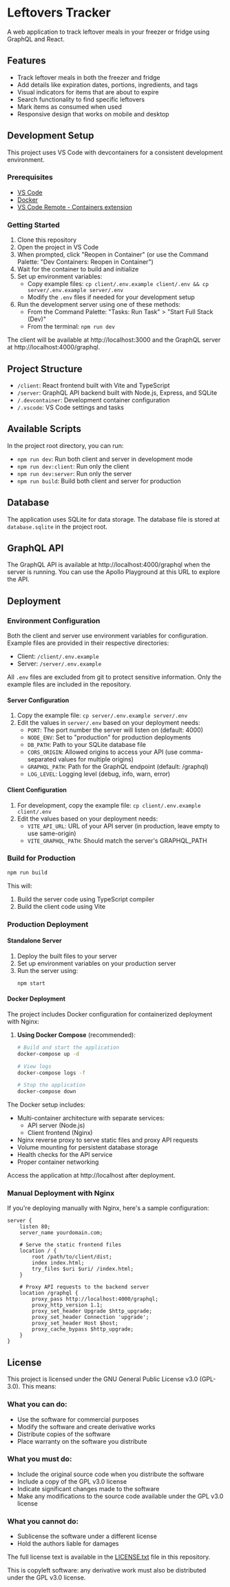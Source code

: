 # Leftovers Tracker

A web application to track leftover meals in your freezer or fridge using GraphQL and React.

## Features

- Track leftover meals in both the freezer and fridge
- Add details like expiration dates, portions, ingredients, and tags
- Visual indicators for items that are about to expire
- Search functionality to find specific leftovers
- Mark items as consumed when used
- Responsive design that works on mobile and desktop

## Development Setup

This project uses VS Code with devcontainers for a consistent development environment.

### Prerequisites

- [VS Code](https://code.visualstudio.com/)
- [Docker](https://www.docker.com/products/docker-desktop/)
- [VS Code Remote - Containers extension](https://marketplace.visualstudio.com/items?itemName=ms-vscode-remote.remote-containers)

### Getting Started

1. Clone this repository
2. Open the project in VS Code
3. When prompted, click "Reopen in Container" (or use the Command Palette: "Dev Containers: Reopen in Container")
4. Wait for the container to build and initialize
5. Set up environment variables:
   - Copy example files: `cp client/.env.example client/.env && cp server/.env.example server/.env`
   - Modify the `.env` files if needed for your development setup
6. Run the development server using one of these methods:
   - From the Command Palette: "Tasks: Run Task" > "Start Full Stack (Dev)"
   - From the terminal: `npm run dev`

The client will be available at http://localhost:3000 and the GraphQL server at http://localhost:4000/graphql.

## Project Structure

- `/client`: React frontend built with Vite and TypeScript
- `/server`: GraphQL API backend built with Node.js, Express, and SQLite
- `/.devcontainer`: Development container configuration
- `/.vscode`: VS Code settings and tasks

## Available Scripts

In the project root directory, you can run:

- `npm run dev`: Run both client and server in development mode
- `npm run dev:client`: Run only the client
- `npm run dev:server`: Run only the server
- `npm run build`: Build both client and server for production

## Database

The application uses SQLite for data storage. The database file is stored at `database.sqlite` in the project root.

## GraphQL API

The GraphQL API is available at http://localhost:4000/graphql when the server is running. You can use the Apollo Playground at this URL to explore the API.

## Deployment

### Environment Configuration

Both the client and server use environment variables for configuration. Example files are provided in their respective directories:
- Client: `/client/.env.example` 
- Server: `/server/.env.example`

All `.env` files are excluded from git to protect sensitive information. Only the example files are included in the repository.

#### Server Configuration

1. Copy the example file: `cp server/.env.example server/.env`
2. Edit the values in `server/.env` based on your deployment needs:
   - `PORT`: The port number the server will listen on (default: 4000)
   - `NODE_ENV`: Set to "production" for production deployments
   - `DB_PATH`: Path to your SQLite database file
   - `CORS_ORIGIN`: Allowed origins to access your API (use comma-separated values for multiple origins)
   - `GRAPHQL_PATH`: Path for the GraphQL endpoint (default: /graphql)
   - `LOG_LEVEL`: Logging level (debug, info, warn, error)

#### Client Configuration

1. For development, copy the example file: `cp client/.env.example client/.env`
2. Edit the values based on your deployment needs:
   - `VITE_API_URL`: URL of your API server (in production, leave empty to use same-origin)
   - `VITE_GRAPHQL_PATH`: Should match the server's GRAPHQL_PATH

### Build for Production

```bash
npm run build
```

This will:
1. Build the server code using TypeScript compiler
2. Build the client code using Vite

### Production Deployment

#### Standalone Server

1. Deploy the built files to your server
2. Set up environment variables on your production server
3. Run the server using:
   ```bash
   npm start
   ```

#### Docker Deployment

The project includes Docker configuration for containerized deployment with Nginx:

1. **Using Docker Compose** (recommended):

   ```bash
   # Build and start the application
   docker-compose up -d
   
   # View logs
   docker-compose logs -f
   
   # Stop the application
   docker-compose down
   ```

The Docker setup includes:
- Multi-container architecture with separate services:
  - API server (Node.js)
  - Client frontend (Nginx)
- Nginx reverse proxy to serve static files and proxy API requests
- Volume mounting for persistent database storage
- Health checks for the API service
- Proper container networking

Access the application at http://localhost after deployment.

### Manual Deployment with Nginx

If you're deploying manually with Nginx, here's a sample configuration:

```nginx
server {
    listen 80;
    server_name yourdomain.com;

    # Serve the static frontend files
    location / {
        root /path/to/client/dist;
        index index.html;
        try_files $uri $uri/ /index.html;
    }

    # Proxy API requests to the backend server
    location /graphql {
        proxy_pass http://localhost:4000/graphql;
        proxy_http_version 1.1;
        proxy_set_header Upgrade $http_upgrade;
        proxy_set_header Connection 'upgrade';
        proxy_set_header Host $host;
        proxy_cache_bypass $http_upgrade;
    }
}
```

## License

This project is licensed under the GNU General Public License v3.0 (GPL-3.0). This means:

### What you can do:
- Use the software for commercial purposes
- Modify the software and create derivative works
- Distribute copies of the software
- Place warranty on the software you distribute

### What you must do:
- Include the original source code when you distribute the software
- Include a copy of the GPL v3.0 license
- Indicate significant changes made to the software
- Make any modifications to the source code available under the GPL v3.0 license

### What you cannot do:
- Sublicense the software under a different license
- Hold the authors liable for damages

The full license text is available in the [LICENSE.txt](LICENSE.txt) file in this repository.

This is copyleft software: any derivative work must also be distributed under the GPL v3.0 license.